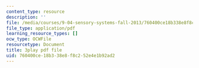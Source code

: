```yaml
---
content_type: resource
description: ''
file: /media/courses/9-04-sensory-systems-fall-2013/760400ce18b338e8f8c252e4e1b92ad2_XTuXlXav78.pdf
file_type: application/pdf
learning_resource_types: []
ocw_type: OCWFile
resourcetype: Document
title: 3play pdf file
uid: 760400ce-18b3-38e8-f8c2-52e4e1b92ad2
---
```

